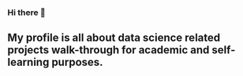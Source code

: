 ### Hi there 👋

## My profile is all about data science related projects walk-through for academic and self-learning purposes.

